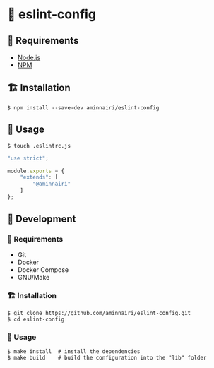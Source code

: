 # :wrench: eslint-config

## :pushpin: Requirements

- [Node.js](https://nodejs.org)
- [NPM](https://www.npmjs.com)

## :building_construction: Installation

```console
$ npm install --save-dev aminnairi/eslint-config
```

## :thinking: Usage

```console
$ touch .eslintrc.js
```

```javascript
"use strict";

module.exports = {
    "extends": [
        "@aminnairi"
    ]
};
```

## :construction_worker: Development

### :pushpin: Requirements

- Git
- Docker
- Docker Compose
- GNU/Make

### :building_construction: Installation

```console
$ git clone https://github.com/aminnairi/eslint-config.git
$ cd eslint-config
```

### :thinking: Usage

```console
$ make install  # install the dependencies
$ make build    # build the configuration into the "lib" folder
```
